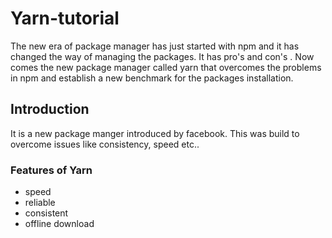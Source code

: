 # Yarn-tutorial

The new era of package manager has just started with npm and it has changed the way of managing the packages. It has pro's and con's . Now comes the new package manager called yarn that overcomes the problems in npm and establish a new benchmark for the 
packages installation.

## Introduction

It is a new package manger introduced by facebook. This was build to overcome issues like consistency, speed etc..

### Features of Yarn

- speed
- reliable
- consistent
- offline download
